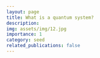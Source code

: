 ```yaml
---
layout: page
title: What is a quantum system?
description: 
img: assets/img/12.jpg
importance: 1
category: seed
related_publications: false
---
```



